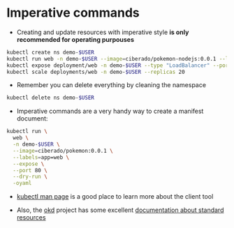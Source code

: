 # Imperative commands

* Creating and update resources with imperative style **is only recommended for operating purpouses**

```bash
kubectl create ns demo-$USER
kubectl run web -n demo-$USER --image=ciberado/pokemon-nodejs:0.0.1 --labels=app=web 
kubectl expose deployment/web -n demo-$USER --type "LoadBalancer" --port 80 
kubectl scale deployments/web -n demo-$USER --replicas 20
```

* Remember you can delete everything by cleaning the namespace

```bash
kubectl delete ns demo-$USER
```

* Imperative commands are a very handy way to create a manifest document:

```bash
kubectl run \
  web \
  -n demo-$USER \
  --image=ciberado/pokemon:0.0.1 \
  --labels=app=web \
  --expose \
  --port 80 \
  --dry-run \
  -oyaml
```

* [kubectl man page](https://www.mankier.com/package/kubernetes-client) is a good place to learn more about the client tool 

* Also, the [okd](https://okd.io) project has some excellent [documentation about standard resources](https://docs.okd.io/latest/rest_api/api/v1.Pod.html)
